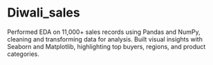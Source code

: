 # Diwali_sales
Performed EDA on 11,000+ sales records using Pandas and NumPy, cleaning and transforming data for analysis. Built visual insights with Seaborn and Matplotlib, highlighting top buyers, regions, and product categories.
